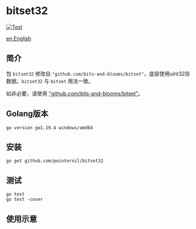 # bitset32 

[![Test](https://github.com/bits-and-blooms/bitset/workflows/Test/badge.svg)](https://github.com/pointernil/bitset32/actions?query=workflow%3ATest)

[en English](./README.md)

## 简介

包 `bitset32` 修改自 `"github.com/bits-and-blooms/bitset"`，底层使用uint32存数据。`bitset32` 与 `bitset` 用法一致。

如非必要，请使用 ["github.com/bits-and-blooms/bitset"](https://github.com/bits-and-blooms/bitset)。

## Golang版本
```
go version go1.19.4 windows/amd64
```

## 安装
```
go get github.com/pointernil/bitset32
```

## 测试
```
go test
go test -cover
```

## 使用示意
```

```